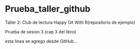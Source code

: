 # Prueba_taller_github

Taller 2: Club de lectura Happy Git With R(repositorio de ejemplo)

Prueba de sesion 3 (cap 3 del libro)

esta linea se agrego desde GitHub...
